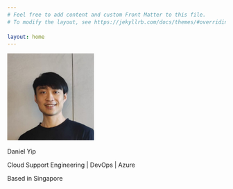 ```yaml
---
# Feel free to add content and custom Front Matter to this file.
# To modify the layout, see https://jekyllrb.com/docs/themes/#overriding-theme-defaults

layout: home
---
```


<img src="/assets/images/Mugshot.jpg" width="200" height="200">

Daniel Yip

Cloud Support Engineering | DevOps | Azure

Based in Singapore